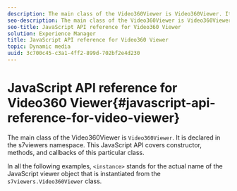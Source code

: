 ```yaml
---
description: The main class of the Video360Viewer is Video360Viewer. It is declared in the s7viewers namespace. This JavaScript API covers constructor, methods, and callbacks of this particular class.
seo-description: The main class of the Video360Viewer is Video360Viewer. It is declared in the s7viewers namespace. This JavaScript API covers constructor, methods, and callbacks of this particular class.
seo-title: JavaScript API reference for Video360 Viewer
solution: Experience Manager
title: JavaScript API reference for Video360 Viewer
topic: Dynamic media
uuid: 3c700c45-c3a1-4ff2-899d-702bf2e4d230
---
```


# JavaScript API reference for Video360 Viewer{#javascript-api-reference-for-video-viewer}

The main class of the Video360Viewer is `Video360Viewer`. It is declared in the s7viewers namespace. This JavaScript API covers constructor, methods, and callbacks of this particular class.

In all the following examples, `<instance>` stands for the actual name of the JavaScript viewer object that is instantiated from the `s7viewers.Video360Viewer` class. 
